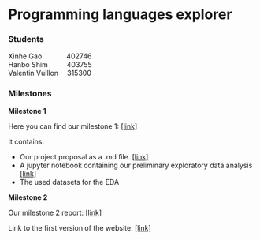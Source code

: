 # Programming languages explorer

### Students
Xinhe Gao &#8195;&#8195;&#8195;&nbsp;402746 <br>
Hanbo Shim  &#8195;&#8195;&nbsp;&thinsp;403755 <br>
Valentin Vuillon  &#8195;315300 <br>


### Milestones

<b>Milestone 1</b>

Here you can find our milestone 1: [[link]](/Milestones/milestone1/) 

It contains:
- Our project proposal as a .md file. [[link]](/Milestones/milestone1/Milestone1.md) 
- A jupyter notebook containing our preliminary exploratory data analysis [[link]](/Milestones/milestone1/EDA.ipynb) 
- The used datasets for the EDA

<b>Milestone 2</b>

Our milestone 2 report: [[link]](/Milestones/milestone2/milestone2.pdf) 

Link to the first version of the website: [[link]](https://com-480-data-visualization.github.io/VHXplore/) 

